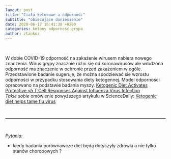```yaml
---
layout: post
title: "Ciała ketonowe a odporność"
subtitle: "obiecujące doniesienie"
date: 2020-06-17 16:41:38 +0200
categories: ketony odporność grypa
author: ztankoz
---
```


<br>

W dobie COVID-19 odporność na zakażenie wirusem nabiera nowego znaczenia. Wirus grypy znacznie różni się od koronawirusów ale wrodzona odporność ma znaczenie w ochronie przed zakażeniem w ogóle. Przedstawione badanie sugeruje, że można spodziewać sie wzrostu odporności w przypadku stosowania diety ketogennej. Model odporności opracowano na podstawie badania myszy. [Ketogenic Diet Activates Protective γδ T Cell Responses Against Influenza Virus Infection](https://pubmed.ncbi.nlm.nih.gov/31732517/)
<br>
_Takie sobie_ omówienie powyższego artykułu w ScienceDaily: [Ketogenic diet helps tame flu virus](https://www.sciencedaily.com/releases/2019/11/191115190327.htm)

<br>
<hr>
<br>

_Pytania:_

- kiedy badania porównawcze diet będą dotyczyły zdrowia a nie tylko stanów chorobowych ?
